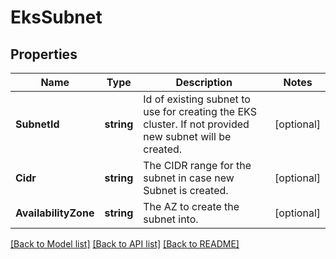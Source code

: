 # EksSubnet

## Properties
Name | Type | Description | Notes
------------ | ------------- | ------------- | -------------
**SubnetId** | **string** | Id of existing subnet to use for creating the EKS cluster. If not provided new subnet will be created. | [optional] 
**Cidr** | **string** | The CIDR range for the subnet in case new Subnet is created. | [optional] 
**AvailabilityZone** | **string** | The AZ to create the subnet into. | [optional] 

[[Back to Model list]](../README.md#documentation-for-models) [[Back to API list]](../README.md#documentation-for-api-endpoints) [[Back to README]](../README.md)


